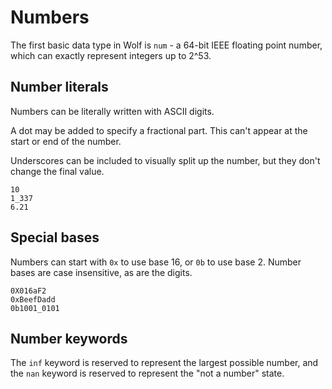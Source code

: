 # Numbers

The first basic data type in Wolf is `num` - a 64-bit IEEE floating point
number, which can exactly represent integers up to 2^53.


## Number literals

Numbers can be literally written with ASCII digits.

A dot may be added to specify a fractional part. This can't appear at the start
or end of the number.

Underscores can be included to visually split up the number, but they don't
change the final value.

```
10
1_337
6.21
```

## Special bases

Numbers can start with `0x` to use base 16, or `0b` to use base 2. Number bases
are case insensitive, as are the digits.

```
0X016aF2
0xBeefDadd
0b1001_0101
```

## Number keywords

The `inf` keyword is reserved to represent the largest possible number, and the
`nan` keyword is reserved to represent the "not a number" state.